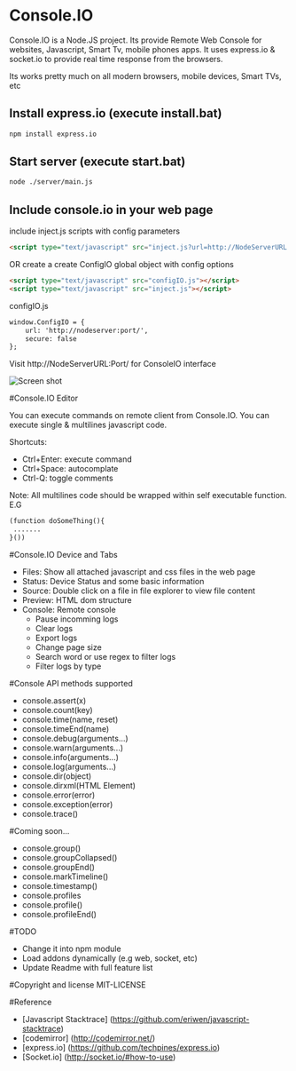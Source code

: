 # Console.IO

Console.IO is a Node.JS project. Its provide Remote Web Console for websites, Javascript, Smart Tv, mobile phones apps.
It uses express.io & socket.io to provide real time response from the browsers.

Its works pretty much on all modern browsers, mobile devices, Smart TVs, etc

## Install express.io (execute install.bat)

```bash
npm install express.io
```

## Start server (execute start.bat)

```bash
node ./server/main.js
```

## Include console.io in your web page

include inject.js scripts with config parameters

```html
<script type="text/javascript" src="inject.js?url=http://NodeServerURL:Port&secure=false"></script>
```

OR create a create ConfigIO global object with config options

```html
<script type="text/javascript" src="configIO.js"></script>
<script type="text/javascript" src="inject.js"></script>
```

configIO.js
```html
window.ConfigIO = {
	url: 'http://nodeserver:port/',
	secure: false
};
```

Visit http://NodeServerURL:Port/ for ConsoleIO interface

![Screen shot](https://raw.github.com/nkashyap/console.io/master/console.io.PNG)

#Console.IO Editor

You can execute commands on remote client from Console.IO. You can execute single & multilines javascript code.

Shortcuts: 
* Ctrl+Enter: execute command
* Ctrl+Space: autocomplate
* Ctrl-Q: toggle comments

Note: All multilines code should be wrapped within self executable function. E.G
```html
(function doSomeThing(){
 .......
}())
```

#Console.IO Device and Tabs
* Files: Show all attached javascript and css files in the web page
* Status: Device Status and some basic information
* Source: Double click on a file in file explorer to view file content
* Preview: HTML dom structure
* Console: Remote console 
	* Pause incomming logs
	* Clear logs
	* Export logs
	* Change page size
	* Search word or use regex to filter logs
	* Filter logs by type


#Console API methods supported
 * console.assert(x)
 * console.count(key)
 * console.time(name, reset)
 * console.timeEnd(name)
 * console.debug(arguments...)
 * console.warn(arguments...)
 * console.info(arguments...)
 * console.log(arguments...)
 * console.dir(object)
 * console.dirxml(HTML Element)
 * console.error(error)
 * console.exception(error)
 * console.trace()

#Coming soon...
 * console.group()
 * console.groupCollapsed()
 * console.groupEnd()
 * console.markTimeline()
 * console.timestamp()
 * console.profiles
 * console.profile()
 * console.profileEnd()

#TODO
 * Change it into npm module
 * Load addons dynamically (e.g web, socket, etc)
 * Update Readme with full feature list

#Copyright and license
 MIT-LICENSE

#Reference
 * [Javascript Stacktrace] (https://github.com/eriwen/javascript-stacktrace)
 * [codemirror] (http://codemirror.net/)
 * [express.io] (https://github.com/techpines/express.io)
 * [Socket.io] (http://socket.io/#how-to-use)
